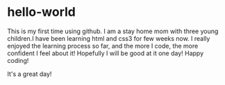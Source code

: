 # hello-world
This is my first time using github.
I am a stay home mom with three young children.I have been learning html and css3 for few weeks now.
I really enjoyed the learning process so far, and the more I code, the more confident I feel about it! 
Hopefully I will be good at it one day! Happy coding!


It's a great day!
